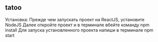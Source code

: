 ## tatoo
Установка:
Прежде чем запускать проект на ReactJS, установите NodeJS
Далее откройте проект и в терминале вбейте команду    npm install
Для запуска установленного проекта напиши в терминале     npm start
